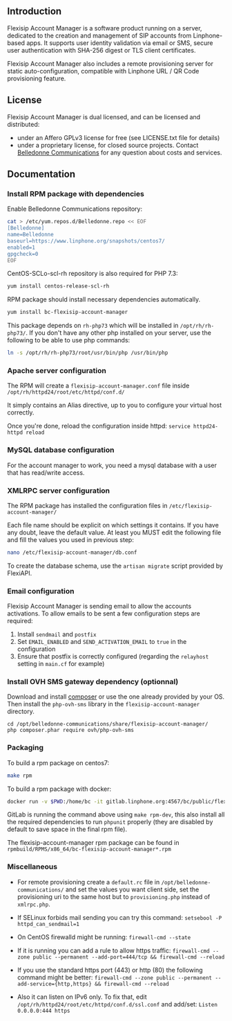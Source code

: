 ## Introduction

Flexisip Account Manager is a software product running on a server, dedicated to the creation and management of SIP accounts from Linphone-based apps.
It supports user identity validation via email or SMS, secure user authentication with SHA-256 digest or TLS client certificates.

Flexisip Account Manager also includes a remote provisioning server for static auto-configuration, compatible with Linphone URL / QR Code provisioning feature.

## License

Flexisip Account Manager is dual licensed, and can be licensed and distributed:
* under an Affero GPLv3 license for free (see LICENSE.txt file for details)
* under a proprietary license, for closed source projects. Contact [Belledonne Communications](https://www.linphone.org/contact) for any question about costs and services.

## Documentation

### Install RPM package with dependencies

Enable Belledonne Communications repository:

```bash
cat > /etc/yum.repos.d/Belledonne.repo << EOF
[Belledonne]
name=Belledonne
baseurl=https://www.linphone.org/snapshots/centos7/
enabled=1
gpgcheck=0
EOF
```

CentOS-SCLo-scl-rh repository is also required for PHP 7.3:

```bash
yum install centos-release-scl-rh
```

RPM package should install necessary dependencies automatically.

```bash
yum install bc-flexisip-account-manager
```

This package depends on `rh-php73` which will be installed in `/opt/rh/rh-php73/`.
If you don't have any other php installed on your server, use the following to be able to use php commands:

```bash
ln -s /opt/rh/rh-php73/root/usr/bin/php /usr/bin/php
```

### Apache server configuration

The RPM will create a `flexisip-account-manager.conf` file inside `/opt/rh/httpd24/root/etc/httpd/conf.d/`

It simply contains an Alias directive, up to you to configure your virtual host correctly.

Once you're done, reload the configuration inside httpd: `service httpd24-httpd reload`

### MySQL database configuration

For the account manager to work, you need a mysql database with a user that has read/write access.

### XMLRPC server configuration

The RPM package has installed the configuration files in `/etc/flexisip-account-manager/`

Each file name should be explicit on which settings it contains. If you have any doubt, leave the default value.
At least you MUST edit the following file and fill the values you used in previous step:

```bash
nano /etc/flexisip-account-manager/db.conf
```

To create the database schema, use the `artisan migrate` script provided by FlexiAPI.

### Email configuration

Flexisip Account Manager is sending email to allow the accounts activations. To allow emails to be sent a few configuration steps are required:

1. Install `sendmail` and `postfix`
2. Set `EMAIL_ENABLED` and `SEND_ACTIVATION_EMAIL` to `true` in the configuration
3. Ensure that postfix is correctly configured (regarding the `relayhost` setting in `main.cf` for example)

### Install OVH SMS gateway dependency (optionnal)

Download and install [composer](https://getcomposer.org/download/) or use the one already provided by your OS.
Then install the `php-ovh-sms` library in the `flexisip-account-manager` directory.

    cd /opt/belledonne-communications/share/flexisip-account-manager/
    php composer.phar require ovh/php-ovh-sms

### Packaging

To build a rpm package on centos7:

```bash
make rpm
```

To build a rpm package with docker:

```bash
docker run -v $PWD:/home/bc -it gitlab.linphone.org:4567/bc/public/flexisip-account-manager/bc-dev-centos:7 make rpm
```

GitLab is running the command above using `make rpm-dev`, this also install all the required dependencies to run `phpunit` properly (they are disabled by default to save space in the final rpm file).

The flexisip-account-manager rpm package can be found in `rpmbuild/RPMS/x86_64/bc-flexisip-account-manager*.rpm`

### Miscellaneous

- For remote provisioning create a `default.rc` file in `/opt/belledonne-communications/` and set the values you want
client side, set the provisioning uri to the same host but to `provisioning.php` instead of `xmlrpc.php`.

- If SELinux forbids mail sending you can try this command:
`setsebool -P httpd_can_sendmail=1`

- On CentOS firewalld might be running:
`firewall-cmd --state`

- If it is running you can add a rule to allow https traffic:
`firewall-cmd --zone public --permanent --add-port=444/tcp && firewall-cmd --reload`

- If you use the standard https port (443) or http (80) the following command might be better:
`firewall-cmd --zone public --permanent --add-service={http,https} && firewall-cmd --reload`

- Also it can listen on IPv6 only.
To fix that, edit `/opt/rh/httpd24/root/etc/httpd/conf.d/ssl.conf` and add/set: `Listen 0.0.0.0:444 https`
